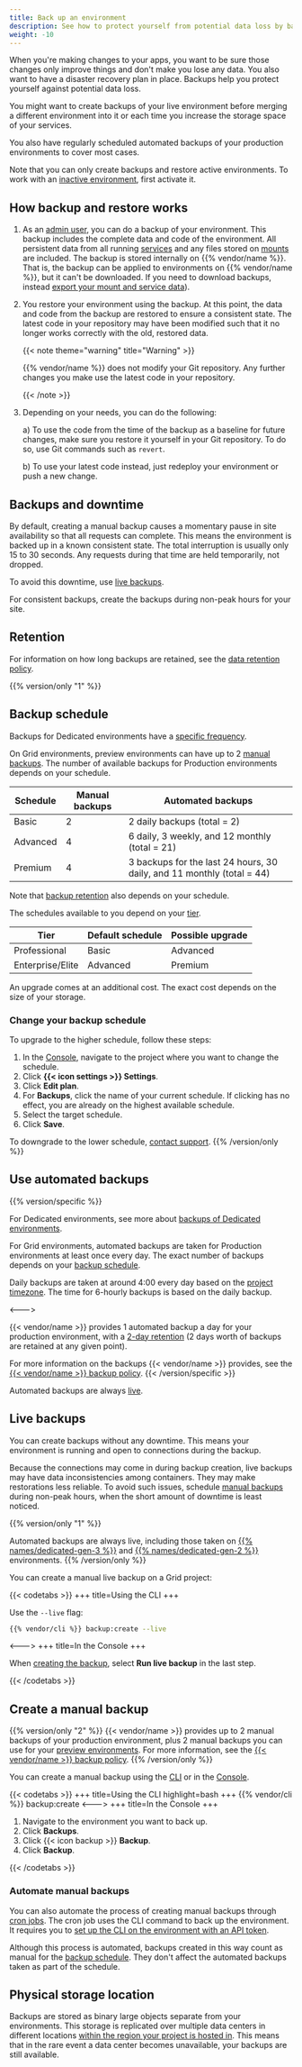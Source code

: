 ```yaml
---
title: Back up an environment
description: See how to protect yourself from potential data loss by backing up your environments so they can be restored later.
weight: -10
---
```


When you're making changes to your apps,
you want to be sure those changes only improve things and don't make you lose any data.
You also want to have a disaster recovery plan in place.
Backups help you protect yourself against potential data loss.

You might want to create backups of your live environment before merging a different environment into it
or each time you increase the storage space of your services.

You also have regularly scheduled automated backups of your production environments to cover most cases.

Note that you can only create backups and restore active environments.
To work with an [inactive environment](/glossary.md#inactive-environment),
first activate it.

## How backup and restore works

1. As an [admin user](../administration/users.md), you can do a backup of your environment.
   This backup includes the complete data and code of the environment.
   All persistent data from all running [services](../add-services/_index.md)
   and any files stored on [mounts](../create-apps/app-reference.md#mounts) are included.
   The backup is stored internally on {{% vendor/name %}}.
   That is, the backup can be applied to environments on {{% vendor/name %}}, but it can't be downloaded.
   If you need to download backups, instead [export your mount and service data](/learn/tutorials/exporting.md)).

2. You restore your environment using the backup.
   At this point, the data and code from the backup are restored to ensure a consistent state.
   The latest code in your repository may have been modified such that it no longer works correctly with the old, restored data.

   {{< note theme="warning" title="Warning" >}}

   {{% vendor/name %}} does not modify your Git repository. Any further changes you make use the latest code in your repository.

   {{< /note >}}

3. Depending on your needs, you can do the following:

   a) To use the code from the time of the backup as a baseline for future changes,
      make sure you restore it yourself in your Git repository.
      To do so, use Git commands such as `revert`.

   b) To use your latest code instead, just redeploy your environment or push a new change.

## Backups and downtime

By default, creating a manual backup causes a momentary pause in site availability so that all requests can complete.
This means the environment is backed up in a known consistent state.
The total interruption is usually only 15 to 30 seconds.
Any requests during that time are held temporarily, not dropped.

To avoid this downtime, use [live backups](#live-backups).

For consistent backups, create the backups during non-peak hours for your site.

## Retention

For information on how long backups are retained, see the [data retention policy](../security/data-retention.md).

{{% version/only "1" %}}
## Backup schedule

Backups for Dedicated environments have a [specific frequency](../dedicated-gen-2/overview/backups.md).

On Grid environments, preview environments can have up to 2 [manual backups](#create-a-manual-backup).
The number of available backups for Production environments depends on your schedule.

| Schedule | Manual backups | Automated backups                                                      |
|----------|----------------|------------------------------------------------------------------------|
| Basic    | 2              | 2 daily backups (total = 2)                                            |
| Advanced | 4              | 6 daily, 3 weekly, and 12 monthly (total = 21)                         |
| Premium  | 4              | 3 backups for the last 24 hours, 30 daily, and 11 monthly (total = 44) |

Note that [backup retention](../security/data-retention.md#grid-backups) also depends on your schedule.

The schedules available to you depend on your [tier](https://platform.sh/pricing/).

| Tier             | Default schedule | Possible upgrade |
| ---------------- | ---------------- | ---------------- |
| Professional     | Basic            | Advanced         |
| Enterprise/Elite | Advanced         | Premium          |

An upgrade comes at an additional cost.
The exact cost depends on the size of your storage.

### Change your backup schedule

To upgrade to the higher schedule, follow these steps:

1. In the [Console](https://console.platform.sh/), navigate to the project where you want to change the schedule.
2. Click **{{< icon settings >}} Settings**.
3. Click **Edit plan**.
4. For **Backups**, click the name of your current schedule.
   If clicking has no effect, you are already on the highest available schedule.
5. Select the target schedule.
6. Click **Save**.

To downgrade to the lower schedule, [contact support](/learn/overview/get-support.md).
{{% /version/only %}}

## Use automated backups

{{% version/specific %}}
<!-- Platform.sh -->
For Dedicated environments, see more about [backups of Dedicated environments](../dedicated-gen-2/overview/backups.md).

For Grid environments, automated backups are taken for Production environments at least once every day.
The exact number of backups depends on your [backup schedule](#backup-schedule).

Daily backups are taken at around 4:00 every day based on the [project timezone](../projects/change-project-timezone.md).
The time for 6-hourly backups is based on the daily backup.

<--->
<!-- Upsun -->
{{< vendor/name >}} provides 1 automated backup a day for your production environment,
with a [2-day retention](/security/data-retention.md) (2 days worth of backups are retained at any given point).

For more information on the backups {{< vendor/name >}} provides,
see the [{{< vendor/name >}} backup policy](/security/backups.md).
{{< /version/specific >}}

Automated backups are always [live](#live-backups).

## Live backups

You can create backups without any downtime.
This means your environment is running and open to connections during the backup.

Because the connections may come in during backup creation, live backups may have data inconsistencies among containers.
They may make restorations less reliable.
To avoid such issues, schedule [manual backups](#create-a-manual-backup) during non-peak hours,
when the short amount of downtime is least noticed.

{{% version/only "1" %}}
<!-- Platform.sh -->
Automated backups are always live, including those taken on [{{% names/dedicated-gen-3 %}}](../dedicated-gen-3/_index.md)
and [{{% names/dedicated-gen-2 %}}](../dedicated-gen-2/overview/_index.md) environments.
{{% /version/only %}}

You can create a manual live backup on a Grid project:

{{< codetabs >}}
+++
title=Using the CLI
+++

Use the `--live` flag:

```bash
{{% vendor/cli %}} backup:create --live
```

<--->
+++
title=In the Console
+++

When [creating the backup](#create-a-manual-backup), select **Run live backup** in the last step.

{{< /codetabs >}}

## Create a manual backup

{{% version/only "2" %}}
{{< vendor/name >}} provides up to 2 manual backups of your production environment,
plus 2 manual backups you can use for your [preview environments](/glossary/_index.md).
For more information, see the [{{< vendor/name >}} backup policy](/security/backups.md).
{{% /version/only %}}

You can create a manual backup using the [CLI](../administration/cli/_index.md) or in the [Console](../administration/web/_index.md).

{{< codetabs >}}
+++
title=Using the CLI
highlight=bash
+++
{{% vendor/cli %}} backup:create
<--->
+++
title=In the Console
+++

1. Navigate to the environment you want to back up.
2. Click **Backups**.
3. Click {{< icon backup >}} **Backup**.
4. Click **Backup**.

{{< /codetabs >}}

### Automate manual backups

You can also automate the process of creating manual backups through [cron jobs](../create-apps/app-reference.md#crons).
The cron job uses the CLI command to back up the environment.
It requires you to [set up the CLI on the environment with an API token](../administration/cli/api-tokens.md#authenticate-in-an-environment).

Although this process is automated,
backups created in this way count as manual for the [backup schedule](#backup-schedule).
They don't affect the automated backups taken as part of the schedule.

## Physical storage location

Backups are stored as binary large objects separate from your environments.
This storage is replicated over multiple data centers in different locations
[within the region your project is hosted in](https://platform.sh/trust-center/security/data-security/).
This means that in the rare event a data center becomes unavailable, your backups are still available.
